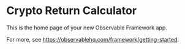 # Crypto Return Calculator

This is the home page of your new Observable Framework app.

For more, see <https://observablehq.com/framework/getting-started>.
